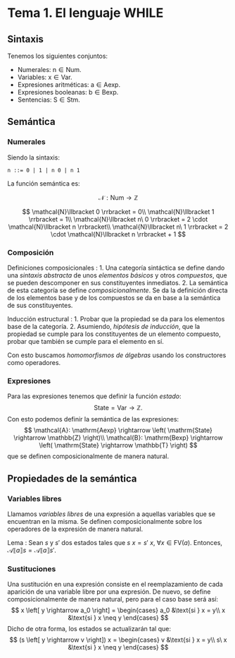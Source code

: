 # Tema 1. El lenguaje WHILE
## Sintaxis
Tenemos los siguientes conjuntos:
- Numerales: $\mathrm{n} \in \mathrm{Num}$.
- Variables: $\mathrm{x} \in \mathrm{Var}$.
- Expresiones aritméticas: $\mathrm{a} \in \mathrm{Aexp}$.
- Expresiones booleanas: $\mathrm{b} \in \mathrm{Bexp}$.
- Sentencias: $\mathrm{S} \in \mathrm{Stm}$.

## Semántica
### Numerales
Siendo la sintaxis:

    n ::= 0 | 1 | n 0 | n 1

La función semántica es:

$$ \mathcal{N}: \mathrm{Num} \rightarrow \mathbb{Z} $$

$$ \mathcal{N}\llbracket 0 \rrbracket = 0\\ \mathcal{N}\llbracket 1 \rrbracket = 1\\ \mathcal{N}\llbracket n\ 0 \rrbracket = 2 \cdot \mathcal{N}\llbracket n \rrbracket\\ \mathcal{N}\llbracket n\ 1 \rrbracket = 2 \cdot \mathcal{N}\llbracket n \rrbracket + 1 $$

### Composición
Definiciones composicionales
: 1. Una categoría sintáctica se define dando una *sintaxis abstracta* de unos
   *elementos básicos* y otros *compuestos*, que se pueden descomponer en sus
   constituyentes inmediatos.
2. La semántica de esta categoría se define *composicionalmente*. Se da la
   definición directa de los elementos base y de los compuestos se da en base a
   la semántica de sus constituyentes.

Inducción estructural
: 1. Probar que la propiedad se da para los elementos base de la categoría.
2. Asumiendo, *hipótesis de inducción*, que la propiedad se cumple para los constituyentes de un elemento
   compuesto, probar que también se cumple para el elemento en sí.

Con esto buscamos *homomorfismos de álgebras* usando los constructores como
operadores.

### Expresiones
Para las expresiones tenemos que definir la función *estado*:
$$
\mathrm{State} = \mathrm{Var} \rightarrow \mathbb{Z}.
$$
Con esto podemos definir la semántica de las expresiones:
$$
\mathcal{A}: \mathrm{Aexp} \rightarrow \left( \mathrm{State} \rightarrow \mathbb{Z} \right)\\
\mathcal{B}: \mathrm{Bexp} \rightarrow \left( \mathrm{State} \rightarrow \mathbb{T} \right)
$$
que se definen composicionalmente de manera natural.

## Propiedades de la semántica
### Variables libres
Llamamos *variables libres* de una expresión a aquellas variables que se
encuentran en la misma. Se definen composicionalmente sobre los operadores de la
expresión de manera natural.

Lema
: Sean $s$ y $s'$ dos estados tales que $s\ x = s'\ x,\ \forall x \in
\mathrm{FV}\left( a \right)$. Entonces, $\mathcal{A} \llbracket a \rrbracket s =
\mathcal{A} \llbracket a \rrbracket s'$.

### Sustituciones
Una sustitución en una expresión consiste en el reemplazamiento de cada
aparición de una variable libre por una expresión. De nuevo, se define
composicionalmente de manera natural, pero para el caso base será así:
$$
x \left[ y \rightarrow a_0 \right] = \begin{cases}
    a_0 &\text{si } x = y\\
    x &\text{si } x \neq y
\end{cases}
$$
Dicho de otra forma, los estados se actualizarán tal que:
$$
(s \left[ y \rightarrow v \right]) x = \begin{cases}
    v &\text{si } x = y\\
    s\ x &\text{si } x \neq y
\end{cases}
$$

